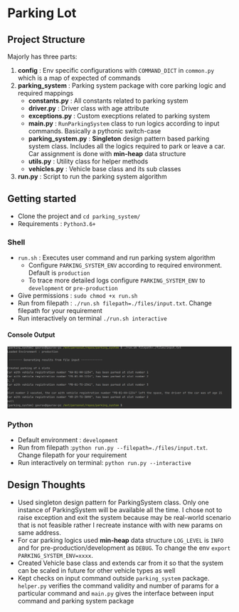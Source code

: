 # Parking Lot
## Project Structure
Majorly has three parts:
1.  **config** : Env specific configurations with `COMMAND_DICT` in `common.py` which is a map of expected of commands
2. **parking_system** : Parking system package with core parking logic and required mappings
    * **constants.py** :  All constants related to parking system
    * **driver.py** :  Driver class with age attribute 
    * **exceptions.py** :  Custom execptions related to parking system
    * **main.py** :  `RunParkingSystem` class to run logics according to input commands. Basically a pythonic switch-case
    * **parking_system.py** : **Singleton** design pattern based parking system class. 
                            Includes all the logics required to park or leave a car. 
                            Car assignment is done with **min-heap** data structure  
    * **utils.py** :  Utility class for helper methods
    * **vehicles.py** :  Vehicle base class and its sub classes 
3. **run.py** : Script to run the parking system algorithm
## Getting started
* Clone the project and ```cd parking_system/```
* Requirements : ``Python3.6+``

### Shell
* `run.sh` : Executes user command and run parking system algorithm
  * Configure `PARKING_SYSTEM_ENV` according to required environment. Default is `production`
  * To trace more detailed logs configure `PARKING_SYSTEM_ENV` to `development` or `pre-production`
* Give permissions : ```sudo chmod +x run.sh``` 
* Run from filepath : ```./run.sh filepath=./files/input.txt```. Change filepath for your requirement
* Run interactively on terminal ```./run.sh interactive```
#### Console Output 
![output](imgs/console_out.png?raw=true "console output")

### Python
* Default environment : `development`
* Run from filepath :`python run.py --filepath=./files/input.txt`. Change filepath for your requirement
* Run interactively on terminal:  `python run.py --interactive`

##  Design Thoughts

* Used singleton design pattern for ParkingSystem class. Only one instance of ParkingSystem will be available all the time. 
I chose not to raise exception and exit the system because may be real-world scenario that is not feasible rather I recreate instance
with with new params on same address. 
* For car parking logics used **min-heap** data structure
`LOG_LEVEL` is `INFO` and for pre-production/development as `DEBUG`. To change the env `export PARKING_SYSTEM_ENV=xxxx`. 
* Created Vehicle base class and extends car from it so that the system can be scaled in future for other vehicle types as well
* Kept checks on input command outside `parking_system` package. `helper.py` verifies the command validity and number of params for a particular command 
and `main.py` gives the interface between input command and parking system package





